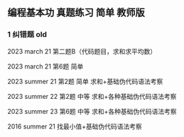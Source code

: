 ## 编程基本功 真题练习 简单 教师版


### 1 纠错题 old

2023 march 21 
第二题B（代码题目，求和求平均数）

2023 march 21 
第6题 简单

2023 summer 21 
第2题 简单
求和+基础伪代码语法考察 

2023 summer 22
第2题 中等
求和+各种基础伪代码语法考察

2023 summer 23
第6题 中等
求和+各种基础伪代码语法考察


2016 summer 21
找最小值+基础伪代码语法考察


